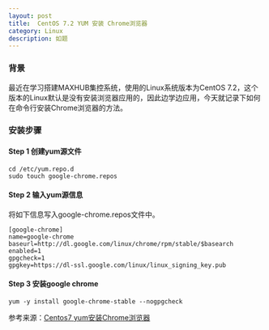 ```yaml
---
layout: post
title:  CentOS 7.2 YUM 安装 Chrome浏览器
category: Linux
description: 如题
---
```


### 背景
最近在学习搭建MAXHUB集控系统，使用的Linux系统版本为CentOS 7.2，这个版本的Linux默认是没有安装浏览器应用的，因此边学边应用，今天就记录下如何在命令行安装Chrome浏览器的方法。

### 安装步骤
#### Step 1 创建yum源文件
```
cd /etc/yum.repo.d
sudo touch google-chrome.repos
```

#### Step 2 输入yum源信息
将如下信息写入google-chrome.repos文件中。
```
[google-chrome]
name=google-chrome
baseurl=http://dl.google.com/linux/chrome/rpm/stable/$basearch
enabled=1
gpgcheck=1
gpgkey=https://dl-ssl.google.com/linux/linux_signing_key.pub
```

#### Step 3 安装google chrome
```
yum -y install google-chrome-stable --nogpgcheck
```

参考来源：[Centos7 yum安装Chrome浏览器](https://www.cnblogs.com/ianduin/p/8727333.html)